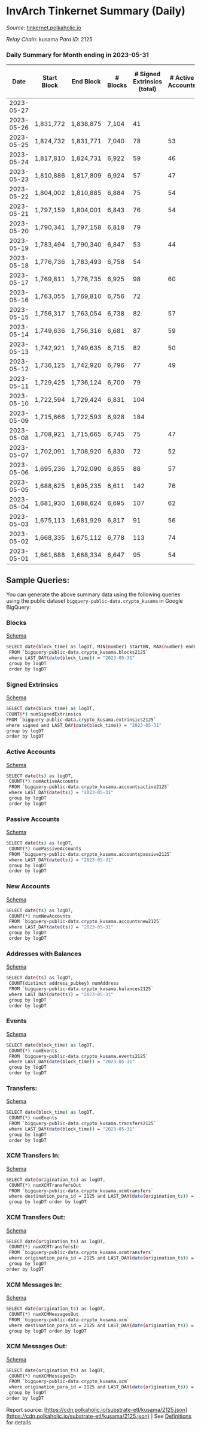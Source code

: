 # InvArch Tinkernet Summary (Daily)

_Source_: [tinkernet.polkaholic.io](https://tinkernet.polkaholic.io)

*Relay Chain*: kusama
*Para ID*: 2125



### Daily Summary for Month ending in 2023-05-31


| Date | Start Block | End Block | # Blocks  | # Signed Extrinsics (total) | # Active Accounts | # Passive | # New | # Addresses with Balances | # Events | # Transfers | # XCM Transfers In | # XCM Transfers Out | # XCM In | # XCM Out | Issues | 
| ---- | ----------- | --------- | --------  | --------------------------- | ----------------- | --------- | ----- | ------------------------- | -------- | ----------- | ------------------ | ------------------- | -------- | --------- | ------ |
| 2023-05-27 |  |  |   |  |  |  |  |  |  |   |   |   |  |  |  |
| 2023-05-26 | 1,831,772 | 1,838,875 | 7,104  | 41 |  |  |  |  | 16,466 | 1,085  | 3  | 5  | 3 | 5 |  |
| 2023-05-25 | 1,824,732 | 1,831,771 | 7,040  | 78 | 53 | 3 |  | 7,742 | 18,543 | 1,747  | 3  | 9  | 5 | 9 |  |
| 2023-05-24 | 1,817,810 | 1,824,731 | 6,922  | 59 | 46 | 2 |  | 7,742 | 16,394 | 1,398  | 1  | 8  | 1 | 8 |  |
| 2023-05-23 | 1,810,886 | 1,817,809 | 6,924  | 57 | 47 | 2 |  | 7,742 | 16,645 | 1,559  | 4  | 6  | 6 | 6 |  |
| 2023-05-22 | 1,804,002 | 1,810,885 | 6,884  | 75 | 54 | 2 |  | 7,742 | 18,207 | 1,744  | 1  | 8  | 1 | 8 |  |
| 2023-05-21 | 1,797,159 | 1,804,001 | 6,843  | 76 | 54 | 2 |  | 7,742 | 17,327 | 1,648  | 5  | 8  | 5 | 8 |  |
| 2023-05-20 | 1,790,341 | 1,797,158 | 6,818  | 79 |  |  | 1 | 7,742 | 17,583 | 1,737  | 2  | 4  | 4 | 4 |  |
| 2023-05-19 | 1,783,494 | 1,790,340 | 6,847  | 53 | 44 | 4 | 2 | 7,741 | 16,192 | 1,297  | 3  | 5  | 3 | 5 |  |
| 2023-05-18 | 1,776,736 | 1,783,493 | 6,758  | 54 |  |  | 1 | 7,739 | 16,250 | 1,384  | 2  | 5  | 2 | 5 |  |
| 2023-05-17 | 1,769,811 | 1,776,735 | 6,925  | 98 | 60 | 3 |  | 7,738 | 18,065 | 1,882  | 1  | 7  | 1 | 10 |  |
| 2023-05-16 | 1,763,055 | 1,769,810 | 6,756  | 72 |  |  |  | 7,738 | 16,838 | 1,508  | 1  | 6  | 1 | 6 |  |
| 2023-05-15 | 1,756,317 | 1,763,054 | 6,738  | 82 | 57 | 3 |  | 7,738 | 16,975 | 1,608  | 2  | 7  | 2 | 8 |  |
| 2023-05-14 | 1,749,636 | 1,756,316 | 6,681  | 87 | 59 | 3 |  | 7,738 | 17,057 | 1,719  |   | 10  |  | 11 |  |
| 2023-05-13 | 1,742,921 | 1,749,635 | 6,715  | 82 | 50 | 4 |  | 7,738 | 16,603 | 1,480  |   | 5  |  | 5 |  |
| 2023-05-12 | 1,736,125 | 1,742,920 | 6,796  | 77 | 49 | 3 |  | 7,738 | 17,819 | 1,407  | 1  | 4  | 2 | 9 |  |
| 2023-05-11 | 1,729,425 | 1,736,124 | 6,700  | 79 |  |  |  | 7,738 | 16,323 | 1,341  | 1  | 9  | 2 | 15 |  |
| 2023-05-10 | 1,722,594 | 1,729,424 | 6,831  | 104 |  |  | 1 | 7,738 | 18,849 | 1,909  | 1  | 9  | 1 | 9 |  |
| 2023-05-09 | 1,715,666 | 1,722,593 | 6,928  | 184 |  |  | 7 | 7,737 | 18,488 | 2,247  | 2  | 24  | 2 | 24 |  |
| 2023-05-08 | 1,708,921 | 1,715,665 | 6,745  | 75 | 47 | 4 |  | 7,731 | 16,586 | 1,305  | 4  | 4  | 6 | 4 |  |
| 2023-05-07 | 1,702,091 | 1,708,920 | 6,830  | 72 | 52 | 3 |  | 7,731 | 17,384 | 1,529  | 1  | 5  | 1 | 5 |  |
| 2023-05-06 | 1,695,236 | 1,702,090 | 6,855  | 88 | 57 | 3 |  | 7,731 | 17,513 | 1,505  | 1  | 7  | 1 | 7 |  |
| 2023-05-05 | 1,688,625 | 1,695,235 | 6,611  | 142 | 76 | 279 | 9 | 7,731 | 20,095 | 2,481  | 2  | 11  | 2 | 11 |  |
| 2023-05-04 | 1,681,930 | 1,688,624 | 6,695  | 107 | 62 | 6 |  | 7,722 | 17,698 | 1,832  | 1  | 9  | 1 | 9 |  |
| 2023-05-03 | 1,675,113 | 1,681,929 | 6,817  | 91 | 56 | 3 |  | 7,722 | 18,094 | 1,755  | 1  | 8  | 1 | 8 |  |
| 2023-05-02 | 1,668,335 | 1,675,112 | 6,778  | 113 | 74 | 3 | 1 | 7,722 | 17,746 | 1,904  | 5  | 10  | 5 | 10 |  |
| 2023-05-01 | 1,661,688 | 1,668,334 | 6,647  | 95 | 54 | 13 |  | 7,721 | 17,209 | 1,726  | 1  | 8  |  | 8 |  |

## Sample Queries:
You can generate the above summary data using the following queries using the public dataset `bigquery-public-data.crypto_kusama` in Google BigQuery:


### Blocks 

[Schema](https://github.com/colorfulnotion/substrate-etl/blob/main/schema/blocks.json)

```bash
SELECT date(block_time) as logDT, MIN(number) startBN, MAX(number) endBN, COUNT(*) numBlocks 
 FROM `bigquery-public-data.crypto_kusama.blocks2125`  
 where LAST_DAY(date(block_time)) = "2023-05-31" 
 group by logDT 
 order by logDT
```

### Signed Extrinsics 

[Schema](https://github.com/colorfulnotion/substrate-etl/blob/main/schema/extrinsics.json)

```bash
SELECT date(block_time) as logDT, 
COUNT(*) numSignedExtrinsics 
FROM `bigquery-public-data.crypto_kusama.extrinsics2125`  
where signed and LAST_DAY(date(block_time)) = "2023-05-31" 
group by logDT 
order by logDT
```

### Active Accounts 

[Schema](https://github.com/colorfulnotion/substrate-etl/blob/main/schema/accountsactive.json)

```bash
SELECT date(ts) as logDT, 
 COUNT(*) numActiveAccounts 
 FROM `bigquery-public-data.crypto_kusama.accountsactive2125` 
 where LAST_DAY(date(ts)) = "2023-05-31" 
 group by logDT 
 order by logDT
```

### Passive Accounts 

[Schema](https://github.com/colorfulnotion/substrate-etl/blob/main/schema/accountspassive.json)

```bash
SELECT date(ts) as logDT, 
 COUNT(*) numPassiveAccounts 
 FROM `bigquery-public-data.crypto_kusama.accountspassive2125` 
 where LAST_DAY(date(ts)) = "2023-05-31" 
 group by logDT 
 order by logDT
```

### New Accounts 

[Schema](https://github.com/colorfulnotion/substrate-etl/blob/main/schema/accountsnew.json)

```bash
SELECT date(ts) as logDT, 
 COUNT(*) numNewAccounts 
 FROM `bigquery-public-data.crypto_kusama.accountsnew2125` 
 where LAST_DAY(date(ts)) = "2023-05-31" 
 group by logDT
 order by logDT
```

### Addresses with Balances 

[Schema](https://github.com/colorfulnotion/substrate-etl/blob/main/schema/balances.json)

```bash
SELECT date(ts) as logDT,
 COUNT(distinct address_pubkey) numAddress 
 FROM `bigquery-public-data.crypto_kusama.balances2125` 
 where LAST_DAY(date(ts)) = "2023-05-31" 
 group by logDT 
 order by logDT
```

### Events 

[Schema](https://github.com/colorfulnotion/substrate-etl/blob/main/schema/events.json)

```bash
SELECT date(block_time) as logDT, 
 COUNT(*) numEvents 
 FROM `bigquery-public-data.crypto_kusama.events2125` 
 where LAST_DAY(date(block_time)) = "2023-05-31" 
 group by logDT 
 order by logDT
```

### Transfers:

[Schema](https://github.com/colorfulnotion/substrate-etl/blob/main/schema/transfers.json)

```bash
SELECT date(block_time) as logDT, 
 COUNT(*) numEvents 
 FROM `bigquery-public-data.crypto_kusama.transfers2125` 
 where LAST_DAY(date(block_time)) = "2023-05-31" 
 group by logDT 
 order by logDT
```

### XCM Transfers In: 

[Schema](https://github.com/colorfulnotion/substrate-etl/blob/main/schema/xcmtransfers.json)

```bash
SELECT date(origination_ts) as logDT, 
 COUNT(*) numXCMTransfersOut 
 FROM `bigquery-public-data.crypto_kusama.xcmtransfers` 
 where destination_para_id = 2125 and LAST_DAY(date(origination_ts)) = "2023-05-31" 
 group by logDT order by logDT
```

### XCM Transfers Out: 

[Schema](https://github.com/colorfulnotion/substrate-etl/blob/main/schema/xcmtransfers.json)

```bash
SELECT date(origination_ts) as logDT, 
 COUNT(*) numXCMTransfersIn 
 FROM `bigquery-public-data.crypto_kusama.xcmtransfers` 
 where origination_para_id = 2125 and LAST_DAY(date(origination_ts)) = "2023-05-31" 
 group by logDT 
order by logDT
```

### XCM Messages In: 

[Schema](https://github.com/colorfulnotion/substrate-etl/blob/main/schema/xcm.json)

```bash
SELECT date(origination_ts) as logDT, 
 COUNT(*) numXCMMessagesOut 
 FROM `bigquery-public-data.crypto_kusama.xcm` 
 where destination_para_id = 2125 and LAST_DAY(date(origination_ts)) = "2023-05-31" 
 group by logDT order by logDT
```

### XCM Messages Out: 

[Schema](https://github.com/colorfulnotion/substrate-etl/blob/main/schema/xcm.json)

```bash
SELECT date(origination_ts) as logDT, 
 COUNT(*) numXCMMessagesIn 
 FROM `bigquery-public-data.crypto_kusama.xcm` 
 where origination_para_id = 2125 and LAST_DAY(date(origination_ts)) = "2023-05-31" 
 group by logDT 
order by logDT
```


Report source: [https://cdn.polkaholic.io/substrate-etl/kusama/2125.json](https://cdn.polkaholic.io/substrate-etl/kusama/2125.json) | See [Definitions](/DEFINITIONS.md) for details
